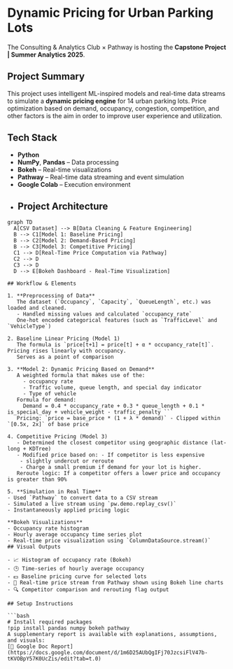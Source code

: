 # Dynamic Pricing for Urban Parking Lots
The Consulting & Analytics Club × Pathway is hosting the **Capstone Project | Summer Analytics 2025**.
## Project Summary
This project uses intelligent ML-inspired models and real-time data streams to simulate a **dynamic pricing engine** for 14 urban parking lots. Price optimization based on demand, occupancy, congestion, competition, and other factors is the aim in order to improve user experience and utilization. 
## Tech Stack
- **Python**
- **NumPy**, **Pandas** – Data processing
- **Bokeh** – Real-time visualizations
- **Pathway** – Real-time data streaming and event simulation
- **Google Colab** – Execution environment
- ## Project Architecture
```mermaid
graph TD
  A[CSV Dataset] --> B[Data Cleaning & Feature Engineering]
  B --> C1[Model 1: Baseline Pricing]
  B --> C2[Model 2: Demand-Based Pricing]
  B --> C3[Model 3: Competitive Pricing]
  C1 --> D[Real-Time Price Computation via Pathway]
  C2 --> D
  C3 --> D
  D --> E[Bokeh Dashboard - Real-Time Visualization]

## Workflow & Elements

1. **Preprocessing of Data**
   The dataset (`Occupancy`, `Capacity`, `QueueLength`, etc.) was loaded and cleaned.
   - Handled missing values and calculated `occupancy_rate`
   One-hot encoded categorical features (such as `TrafficLevel` and `VehicleType`)

2. Baseline Linear Pricing (Model 1)
   The formula is `price[t+1] = price[t] + α * occupancy_rate[t]`. Pricing rises linearly with occupancy.
   Serves as a point of comparison

3. **Model 2: Dynamic Pricing Based on Demand**
   A weighted formula that makes use of the:
     - occupancy rate
     - Traffic volume, queue length, and special day indicator
     - Type of vehicle
   Formula for demand:
     Demand = 0.4 * occupancy_rate + 0.3 * queue_length + 0.1 * is_special_day + vehicle_weight - traffic_penalty ```
   Pricing: `price = base_price * (1 + λ * demand)` - Clipped within `[0.5x, 2x]` of base price

4. Competitive Pricing (Model 3)
   - Determined the closest competitor using geographic distance (lat-long + KDTree)
   - Modified price based on: - If competitor is less expensive
    - slightly undercut or reroute
    - Charge a small premium if demand for your lot is higher.
   Reroute logic: If a competitor offers a lower price and occupancy is greater than 90%

5. **Simulation in Real Time**
- Used `Pathway` to convert data to a CSV stream
- Simulated a live stream using `pw.demo.replay_csv()`
- Instantaneously applied pricing logic

**Bokeh Visualizations** 
- Occupancy rate histogram
- Hourly average occupancy time series plot
- Real-time price visualization using `ColumnDataSource.stream()`
## Visual Outputs

- 📈 Histogram of occupancy rate (Bokeh)
- 🕒 Time-series of hourly average occupancy
- 💵 Baseline pricing curve for selected lots
- 🔁 Real-time price stream from Pathway shown using Bokeh line charts
- 🔍 Competitor comparison and rerouting flag output

## Setup Instructions

```bash
# Install required packages
!pip install pandas numpy bokeh pathway
A supplementary report is available with explanations, assumptions, and visuals:  
[📝 Google Doc Report](https://docs.google.com/document/d/1m6D25AUbQgIFj70JzcsiFlV47b-tKVOBpY57K0UcZis/edit?tab=t.0)

